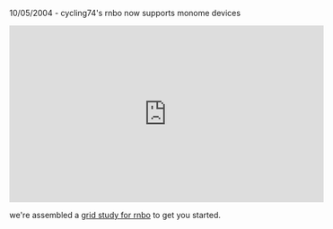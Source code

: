 10/05/2004 - cycling74's rnbo now supports monome devices

<iframe width="560" height="315" src="https://www.youtube-nocookie.com/embed/xrWHi84li3I?si=_HryEGFV5-46Y_fk" title="YouTube video player" frameborder="0" allow="accelerometer; clipboard-write; encrypted-media; gyroscope; picture-in-picture; web-share" referrerpolicy="strict-origin-when-cross-origin" allowfullscreen></iframe>

we're assembled a [grid study for rnbo](https://monome.org/docs/grid/studies/rnbo/) to get you started.
